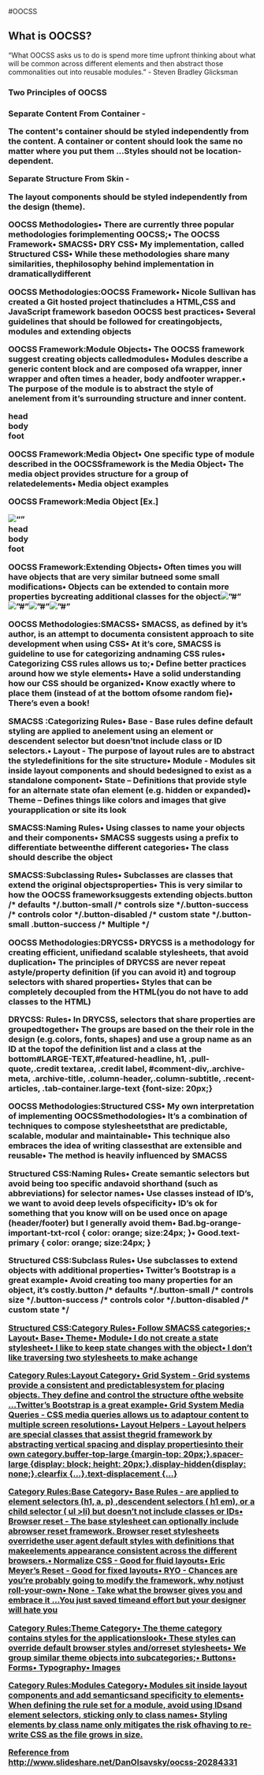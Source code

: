 #OOCSS

<h2>What is OOCSS?</h2>
<p>“What OOCSS asks us to do is spend more time upfront thinking about what will be common
 across different elements and then abstract those commonalities out into reusable modules.”
  - Steven Bradley Glicksman</p>
  
<h3>Two Principles of OOCSS <h3>
<b>Separate Content From Container -</b> 
<p>The content's container should be styled independently from the content. A container or content 
should look the same no matter where you put them ...Styles should not be location-dependent.</p>

<b>Separate Structure From Skin - </b>
<p>The layout components should be styled independently from the design (theme).</p>
<p>OOCSS Methodologies• There are currently three popular methodologies forimplementing OOCSS;• The OOCSS Framework• SMACSS• DRY CSS• My implementation, called Structured CSS• While these methodologies share many similarities, thephilosophy behind implementation in dramaticallydifferent</p>
<p>OOCSS Methodologies:OOCSS Framework• Nicole Sullivan has created a Git hosted project thatincludes a HTML,CSS and JavaScript framework basedon OOCSS best practices• Several guidelines that should be followed for creatingobjects, modules and extending objects</p>
<p>OOCSS Framework:Module Objects• The OOCSS framework suggest creating objects calledmodules• Modules describe a generic content block and are composed ofa wrapper, inner wrapper and often times a header, body andfooter wrapper.• The purpose of the module is to abstract the style of anelement from it’s surrounding structure and inner content.<div class="mod"><div class="inner"><div class="hd">head</div><div class="bd">body</div><div class="ft">foot</div></div></div></p>
<p>OOCSS Framework:Media Object• One specific type of module described in the OOCSSframework is the Media Object• The media object provides structure for a group of relatedelements• Media object examples</p>
<p>OOCSS Framework:Media Object [Ex.]<div class=”media"><div class=”media-inner"><div class=”pull-left"><img src=“” alt=“” class=”media-image" /></div><div class=“media-content-wrapper”><div class="media-header">head</div><div class="media-body">body</div><div class="media-footer">foot</div></div></div></div></p>
<p>OOCSS Framework:Extending Objects• Often times you will have objects that are very similar butneed some small modifications• Objects can be extended to contain more properties bycreating additional classes for the object<img src=”#” alt=”#” /><img class=”image-large” src=”#” alt=”#” /><img class=”image-rounded” src=”#” alt=”#” /><img class=”image-border” src=”#” alt=”#” /></p>
<p>OOCSS Methodologies:SMACSS• SMACSS, as defined by it’s author, is an attempt to documenta consistent approach to site development when using CSS• At it’s core, SMACSS is guideline to use for categorizing andnaming CSS rules• Categorizing CSS rules allows us to;• Define better practices around how we style elements• Have a solid understanding how our CSS should be organized• Know exactly where to place them (instead of at the bottom ofsome random fie)• There’s even a book!</p>
<p>SMACSS :Categorizing Rules• Base - Base rules define default styling are applied to anelement using an element or descendent selector but doesn’tnot include class or ID selectors.• Layout - The purpose of layout rules are to abstract the styledefinitions for the site structure• Module - Modules sit inside layout components and should bedesigned to exist as a standalone component• State – Definitions that provide style for an alternate state ofan element (e.g. hidden or expanded)• Theme – Defines things like colors and images that give yourapplication or site its look</p>
<p>SMACSS:Naming Rules• Using classes to name your objects and their components• SMACSS suggests using a prefix to differentiate betweenthe different categories• The class should describe the object</p>
<p>SMACSS:Subclassing Rules• Subclasses are classes that extend the original objectsproperties• This is very similar to how the OOCSS frameworksuggests extending objects.button /* defaults */.button-small /* controls size */.button-success /* controls color */.button-disabled /* custom state */.button-small .button-success /* Multiple */ </p>
<p>OOCSS Methodologies:DRYCSS• DRYCSS is a methodology for creating efficient, unifiedand scalable stylesheets, that avoid duplication• The principles of DRYCSS are never repeat astyle/property definition (if you can avoid it) and togroup selectors with shared properties• Styles that can be completely decoupled from the HTML(you do not have to add classes to the HTML)</p>
<p>DRYCSS: Rules• In DRYCSS, selectors that share properties are groupedtogether• The groups are based on the their role in the design (e.g.colors, fonts, shapes) and use a group name as an ID at the topof the definition list and a class at the bottom#LARGE-TEXT,#featured-headline, h1, .pull-quote,.credit textarea, .credit label, #comment-div,.archive-meta, .archive-title, .column-header,.column-subtitle, .recent-articles, .tab-container.large-text {font-size: 20px;}</p>
<p>OOCSS Methodologies:Structured CSS• My own interpretation of implementing OOCSSmethodologies• It’s a combination of techniques to compose stylesheetsthat are predictable, scalable, modular and maintainable• This technique also embraces the idea of writing classesthat are extensible and reusable• The method is heavily influenced by SMACSS</p>
<p>Structured CSS:Naming Rules• Create semantic selectors but avoid being too specific andavoid shorthand (such as abbreviations) for selector names• Use classes instead of ID’s, we want to avoid deep levels ofspecificity• ID’s ok for something that you know will on be used once on apage (header/footer) but I generally avoid them• Bad.bg-orange-important-txt-rcol { color: orange; size:24px; }• Good.text-primary { color: orange; size:24px; }</p>
<p> Structured CSS:Subclass Rules• Use subclasses to extend objects with additional properties• Twitter’s Bootstrap is a great example• Avoid creating too many properties for an object, it’s costly.button /* defaults */.button-small /* controls size */.button-success /* controls color */.button-disabled /* custom state */<a href=“#” class=“button button-small button-success”></p>
<p>Structured CSS:Category Rules• Follow SMACSS categories;• Layout• Base• Theme• Module• I do not create a state stylesheet• I like to keep state changes with the object• I don’t like traversing two stylesheets to make achange</p>
<p>Category Rules:Layout Category• Grid System - Grid systems provide a consistent and predictablesystem for placing objects. They define and control the structure ofthe website ...Twitter’s Bootstrap is a great example• Grid System Media Queries - CSS media queries allows us to adaptour content to multiple screen resolutions• Layout Helpers - Layout helpers are special classes that assist thegrid framework by abstracting vertical spacing and display propertiesinto their own category.buffer-top-large {margin-top: 20px;}.spacer-large {display: block; height: 20px;}.display-hidden{display: none;}.clearfix {…}.text-displacement {…}</p>
<p>Category Rules:Base Category• Base Rules - are applied to element selectors (h1, a, p) ,descendent selectors ( h1 em), or a child selector ( ul >li) but doesn’t not include classes or IDs• Browser reset - The base stylesheet can optionally include abrowser reset framework. Browser reset stylesheets overridethe user agent default styles with definitions that makeelements appearance consistent across the different browsers.• Normalize CSS - Good for fluid layouts• Eric Meyer’s Reset - Good for fixed layouts• RYO - Chances are you’re probably going to modify the framework, why notjust roll-your-own• None - Take what the browser gives you and embrace it ...You just saved timeand effort but your designer will hate you </p>
<p>Category Rules:Theme Category• The theme category contains styles for the applicationslook• These styles can override default browser styles and/orreset stylesheets• We group similar theme objects into subcategories;• Buttons• Forms• Typography• Images</p>
<p>Category Rules:Modules Category• Modules sit inside layout components and add semanticsand specificity to elements• When defining the rule set for a module, avoid using IDsand element selectors, sticking only to class names• Styling elements by class name only mitigates the risk ofhaving to re-write CSS as the file grows in size.</p>

<p>Reference from http://www.slideshare.net/DanOlsavsky/oocss-20284331</p>